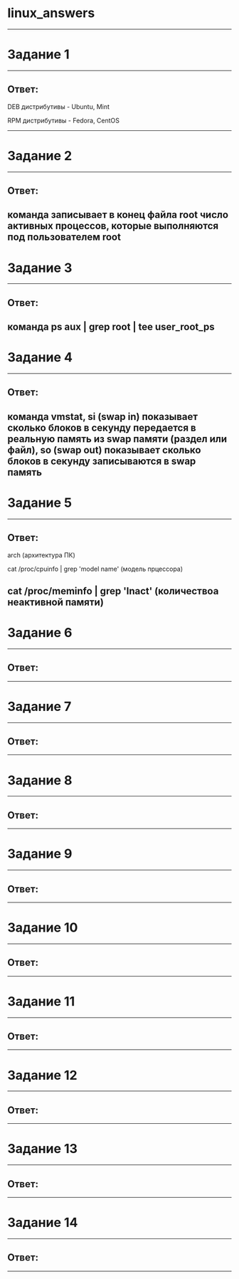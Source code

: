 # linux_answers

---
# Задание 1
---

## Ответ:

DEB дистрибутивы - Ubuntu, Mint  

RPM дистрибутивы - Fedora, CentOS

---
# Задание 2
---
## Ответ:

команда записывает в конец файла root число активных процессов, которые выполняются под пользователем root
---
# Задание 3
---
## Ответ:

команда ps aux | grep root | tee user_root_ps
---
# Задание 4
---
## Ответ:

команда vmstat, si (swap in) показывает сколько блоков в секунду передается в реальную память из swap памяти (раздел или файл), so (swap out) показывает сколько блоков в секунду записываются в swap память
---
# Задание 5
---
## Ответ:  

arch (архитектура ПК)

cat /proc/cpuinfo | grep 'model name' (модель прцессора)

cat /proc/meminfo | grep 'Inact' (количествоа неактивной памяти)
---
# Задание 6
---
## Ответ:
---
# Задание 7
---
## Ответ:
---
# Задание 8
---
## Ответ:
---
# Задание 9
---
## Ответ: 
---
# Задание 10
---
## Ответ:
---
# Задание 11
---
## Ответ:
---
# Задание 12
---
## Ответ:
---
# Задание 13
---
## Ответ:
---
# Задание 14
---
## Ответ:
---

